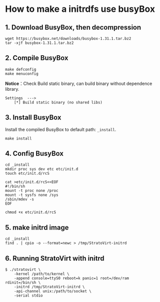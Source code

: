 # How to make a initrdfs use busyBox

## 1. Download BusyBox, then decompression

``` shell
wget https://busybox.net/downloads/busybox-1.31.1.tar.bz2
tar -xjf busybox-1.31.1.tar.bz2
```

## 2. Compile BusyBox

``` shell
make defconfig
make menuconfig
```

**Notice**：Check Build static binary, can build binary without dependence library.

```text
Settings  --->
    [*] Build static binary (no shared libs)
```

## 3. Install BusyBox

Install the compiled BusyBox to default path: `_install`.

``` shell
make install
```

## 4. Config BusyBox

```shell
cd _install
mkdir proc sys dev etc etc/init.d
touch etc/init.d/rcS

cat >etc/init.d/rcS<<EOF
#!/bin/sh
mount -t proc none /proc
mount -t sysfs none /sys
/sbin/mdev -s
EOF

chmod +x etc/init.d/rcS
```

## 5. make initrd image

```shell
cd _install
find . | cpio -o --format=newc > /tmp/StratoVirt-initrd
```

## 6. Running StratoVirt with initrd

```shell
$ ./stratovirt \
    -kernel /path/to/kernel \
    -append console=ttyS0 reboot=k panic=1 root=/dev/ram rdinit=/bin/sh \
    -initrd /tmp/StratoVirt-initrd \
    -api-channel unix:/path/to/socket \
    -serial stdio
```


